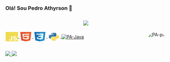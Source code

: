 ### Olá! Sou Pedro Athyrson 👋
##

<div align="center" style="display: inline_block">
  <a href="https://github.com/PedroAthyrson">
  <img height="180em" src="https://github-readme-stats.vercel.app/api?username=PedroAthyrson&show_icons=true&theme=onedark&include_all_commits=true&count_private=true"/>
</div>

<div style="display: inline_block"><br>
  <img align="center" alt="PA-Js" height="30" width="40" src="https://raw.githubusercontent.com/devicons/devicon/master/icons/javascript/javascript-plain.svg">
  <img align="center" alt="PA-HTML" height="30" width="40" src="https://raw.githubusercontent.com/devicons/devicon/master/icons/html5/html5-original.svg">
  <img align="center" alt="PA-CSS" height="30" width="40" src="https://raw.githubusercontent.com/devicons/devicon/master/icons/css3/css3-original.svg">
  <img align="center" alt="PA-Python" height="30" width="40" src="https://raw.githubusercontent.com/devicons/devicon/master/icons/python/python-original.svg">
   <img align="center" alt="PA-Java" height="30" width="40" src="https://cdn.jsdelivr.net/gh/devicons/devicon/icons/java/java-original.svg">
   <img align="right" alt="PA-pic" height="150" style="border-radius:50px;" src="https://img.freepik.com/free-vector/laptop-with-program-code-isometric-icon-software-development-programming-applications-dark-neon_39422-971.jpg">
</div>

##

<div> 
  <a href="https://instagram.com/pedroathyrson" target="_blank"><img src="https://img.shields.io/badge/-Instagram-%23E4405F?style=for-the-badge&logo=instagram&logoColor=white" target="_blank"</a>
  <a href = "mailto:pedroathyrsondev@gmail.com"><img src="https://img.shields.io/badge/-Gmail-%23333?style=for-the-badge&logo=gmail&logoColor=white" target="_blank"></a>
</div
